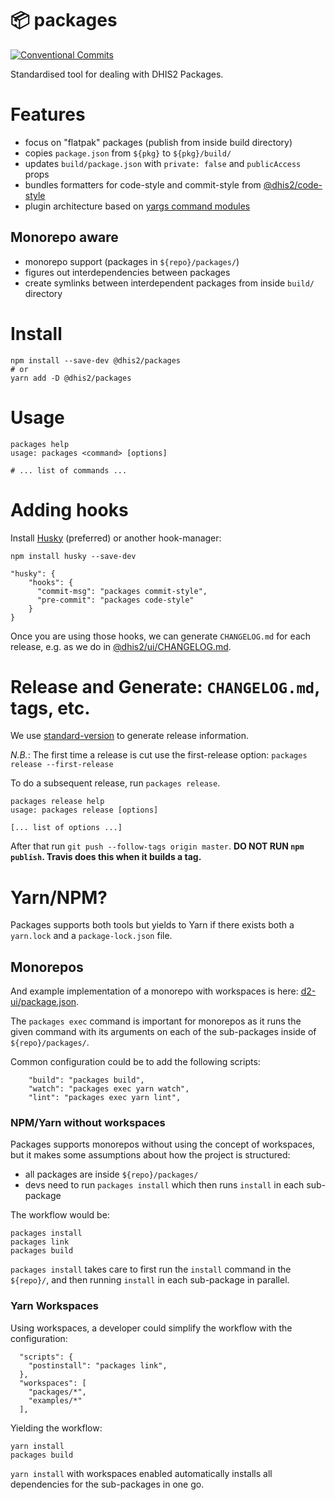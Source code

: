 # 📦 packages

[![Conventional Commits](https://img.shields.io/badge/Conventional%20Commits-1.0.0-yellow.svg)](https://conventionalcommits.org)

Standardised tool for dealing with DHIS2 Packages.

# Features

-   focus on "flatpak" packages (publish from inside build directory)
-   copies `package.json` from `${pkg}` to `${pkg}/build/`
-   updates `build/package.json` with `private: false` and `publicAccess` props
-   bundles formatters for code-style and commit-style from [@dhis2/code-style](https://github.com/dhis2/code-style)
-   plugin architecture based on [yargs command modules](https://github.com/yargs/yargs/blob/master/docs/advanced.md#providing-a-command-module)

## Monorepo aware

-   monorepo support (packages in `${repo}/packages/`)
-   figures out interdependencies between packages
-   create symlinks between interdependent packages from inside `build/` directory

# Install

```
npm install --save-dev @dhis2/packages
# or
yarn add -D @dhis2/packages
```

# Usage

```
packages help
usage: packages <command> [options]

# ... list of commands ...
```

# Adding hooks

Install [Husky](https://github.com/typicode/husky) (preferred) or another hook-manager:

```
npm install husky --save-dev
```

```
"husky": {
    "hooks": {
      "commit-msg": "packages commit-style",
      "pre-commit": "packages code-style"
    }
}
```

Once you are using those hooks, we can generate `CHANGELOG.md` for each release, e.g. as we do in [@dhis2/ui/CHANGELOG.md](https://github.com/dhis2/ui/blob/master/CHANGELOG.md).

# Release and Generate: `CHANGELOG.md`, tags, etc.

We use [standard-version](https://github.com/conventional-changelog/standard-version) to generate release information.

_N.B._: The first time a release is cut use the first-release option: `packages release --first-release`

To do a subsequent release, run `packages release`.

```
packages release help
usage: packages release [options]

[... list of options ...]
```

After that run `git push --follow-tags origin master`. **DO NOT RUN `npm publish`. Travis does this when it builds a tag.**

# Yarn/NPM?

Packages supports both tools but yields to Yarn if there exists both a `yarn.lock` and a `package-lock.json` file.

## Monorepos

And example implementation of a monorepo with workspaces is here: [d2-ui/package.json](https://github.com/dhis2/d2-ui/blob/master/package.json).

The `packages exec` command is important for monorepos as it runs the given command with its arguments on each of the sub-packages inside of `${repo}/packages/`.

Common configuration could be to add the following scripts:

```
    "build": "packages build",
    "watch": "packages exec yarn watch",
    "lint": "packages exec yarn lint",
```

### NPM/Yarn without workspaces

Packages supports monorepos without using the concept of workspaces, but it makes some assumptions about how the project is structured:

-   all packages are inside `${repo}/packages/`
-   devs need to run `packages install` which then runs `install` in each sub-package

The workflow would be:

```
packages install
packages link
packages build
```

`packages install` takes care to first run the `install` command in the `${repo}/`, and then running `install` in each sub-package in parallel.

### Yarn Workspaces

Using workspaces, a developer could simplify the workflow with the configuration:

```
  "scripts": {
    "postinstall": "packages link",
  },
  "workspaces": [
    "packages/*",
    "examples/*"
  ],
```

Yielding the workflow:

```
yarn install
packages build
```

`yarn install` with workspaces enabled automatically installs all dependencies for the sub-packages in one go.
